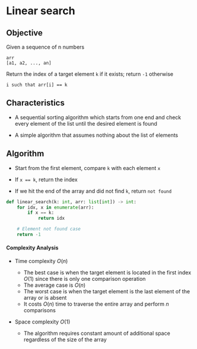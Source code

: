 # Linear search

## Objective

Given a sequence of n numbers

```
arr
[a1, a2, ..., an]
```

Return the index of a target element `k` if it exists; return `-1` otherwise
```
i such that arr[i] == k
```

## Characteristics

- A sequential sorting algorithm which starts from one end and check every element of the list until the desired element is found

- A simple algorithm that assumes nothing about the list of elements

## Algorithm

- Start from the first element, compare `k` with each element `x`

- If `x == k`, return the index

- If we hit the end of the array and did not find `k`, return `not found`

```python
def linear_search(k: int, arr: list[int]) -> int:
    for idx, x in enumerate(arr):
        if x == k:
            return idx

    # Element not found case
    return -1
```

#### Complexity Analysis

- Time complexity $O(n)$
    - The best case is when the target element is located in the first index $O(1)$ since there is only one comparison operation
    - The average case is $O(n)$
    - The worst case is when the target element is the last element of the array or is absent
    - It costs $O(n)$ time to traverse the entire array and perform $n$ comparisons

- Space complexity $O(1)$
    - The algorithm requires constant amount of additional space regardless of the size of the array
